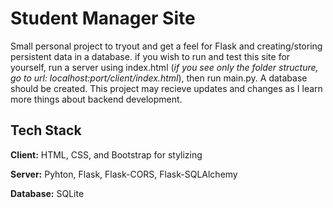 # Student Manager Site

Small personal project to tryout and get a feel for Flask and creating/storing persistent data in a database. if you wish to run and test this site for yourself, run a server using index.html (_if you see only the folder structure, go to url: localhost:port/client/index.html_), then run main.py. A database should be created. This project may recieve updates and changes as I learn more things about backend development.

## Tech Stack

**Client:** HTML, CSS, and Bootstrap for stylizing

**Server:** Pyhton, Flask, Flask-CORS, Flask-SQLAlchemy

**Database:** SQLite

